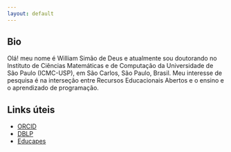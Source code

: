 ```yaml
---
layout: default
---
```


## Bio

Olá! meu nome é William Simão de Deus e atualmente sou doutorando no Instituto de Ciências Matemáticas e de Computação da Universidade de São Paulo (ICMC-USP), em São Carlos, São Paulo, Brasil. Meu interesse de pesquisa é na interseção entre Recursos Educacionais Abertos e o ensino e o aprendizado de programação.

## Links úteis
- [ORCID](https://orcid.org/0000-0001-7540-3742)
- [DBLP](https://dblp.org/pid/211/5054)
- [Educapes](https://educapes.capes.gov.br/browse?type=author&value=Deus%2C+William+Sim%C3%A3o+de)